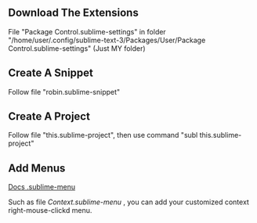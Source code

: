 ## Download The Extensions

File "Package Control.sublime-settings" in folder "/home/user/.config/sublime-text-3/Packages/User/Package Control.sublime-settings" (Just MY folder)

## Create A Snippet

Follow file "robin.sublime-snippet"

## Create A Project

Follow file "this.sublime-project", then use command "subl this.sublime-project"

## Add Menus

[Docs .sublime-menu](http://docs.sublimetext.info/en/latest/customization/menus.html#menu-items) 

Such as file *Context.sublime-menu* , you can add your customized context right-mouse-clickd menu.
